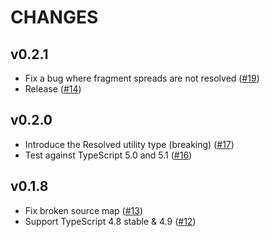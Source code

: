 # CHANGES

## v0.2.1

- Fix a bug where fragment spreads are not resolved ([#19](https://github.com/ykiu/gql-in-ts/pull/19))
- Release ([#14](https://github.com/ykiu/gql-in-ts/pull/14))


## v0.2.0

- Introduce the Resolved utility type (breaking) ([#17](https://github.com/ykiu/gql-in-ts/pull/17))
- Test against TypeScript 5.0 and 5.1 ([#16](https://github.com/ykiu/gql-in-ts/pull/16))

## v0.1.8

- Fix broken source map ([#13](https://github.com/ykiu/gql-in-ts/pull/13))
- Support TypeScript 4.8 stable & 4.9 ([#12](https://github.com/ykiu/gql-in-ts/pull/12))
